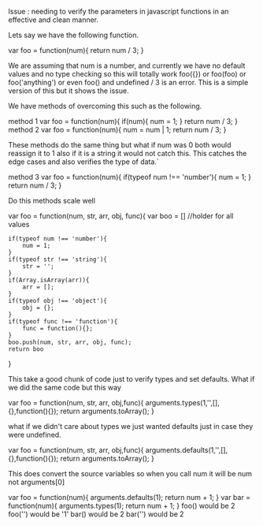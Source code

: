 
Issue : needing to verify the parameters in javascript functions in an effective and clean manner.

Lets say we have the following function.

var foo = function(num){
	return num / 3;
}

We are assuming that num is a number, and currently we have no default values and no type checking so this will totally work foo({}) or foo(foo) or foo('anything') or even foo() and undefined / 3 is an error.
This is a simple version of this but it shows the issue.

We have methods of overcoming this such as the following.

method 1
var foo = function(num){
	if(num){
		num = 1;
	}
	return num / 3;
}
method 2
var foo = function(num){
	num = num | 1;
	return num / 3;
}

These methods do the same thing but what if num was 0 both would reassign it to 1 also if it is a string it would not catch this. This catches the edge cases and also verifies the type of data.`

method 3
var foo = function(num){
	if(typeof num !== 'number'){
		num = 1;
	}
	return num / 3;
}

Do this methods scale well

var foo = function(num, str, arr, obj, func){
	var boo = [] //holder for all values
	
	if(typeof num !== 'number'){
		num = 1;
	}
	if(typeof str !== 'string'){
		str = '';
	}
	if(Array.isArray(arr)){
		arr = [];
	}
	if(typeof obj !== 'object'){
		obj = {};
	}
	if(typeof func !== 'function'){
		func = function(){};
	}
	boo.push(num, str, arr, obj, func);
	return boo
}

This take a good chunk of code just to verify types and set defaults.
What if we did the same code but this way

var foo = function(num, str, arr, obj,func){
	arguments.types(1,'',[],{},function(){});
	return arguments.toArray();
}

what if we didn't care about types we just wanted defaults just in case they were undefined.

var foo = function(num, str, arr, obj,func){
	arguments.defaults(1,'',[],{},function(){});
	return arguments.toArray();
}

This does convert the source variables so when you call num it will be num not arguments[0]

var foo = function(num){
	arguments.defaults(1);
	return num + 1;
}
var bar = function(num){
	arguments.types(1);
	return num + 1;
}
foo() would be 2
foo('') would be '1'
bar() would be 2
bar('') would be 2
